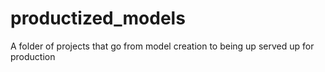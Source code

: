 # productized_models
A folder of projects that go from model creation to being up served up for production 
